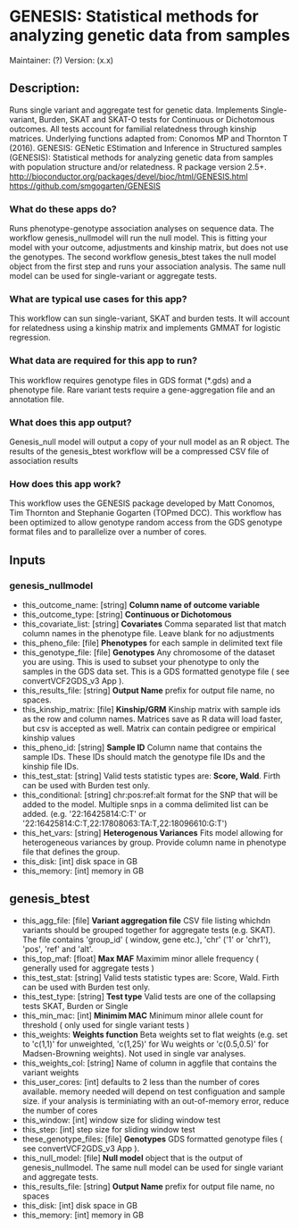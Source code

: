 # GENESIS: Statistical methods for analyzing genetic data from samples
Maintainer: (?)
Version: (x.x)

## Description:
Runs single variant and aggregate test for genetic data. Implements Single-variant, Burden, SKAT and SKAT-O tests for Continuous or Dichotomous outcomes. All tests account for familial relatedness through kinship matrices. Underlying functions adapted from: Conomos MP and Thornton T (2016). GENESIS: GENetic EStimation and Inference in Structured samples (GENESIS): Statistical methods for analyzing genetic data from samples with population structure and/or relatedness. R package version 2.5+. http://bioconductor.org/packages/devel/bioc/html/GENESIS.html https://github.com/smgogarten/GENESIS

### What do these apps do?
Runs phenotype-genotype association analyses on sequence data.  The workflow genesis_nullmodel will run the null model.  This is fitting your model with your outcome, adjustments and kinship matrix, but does not use the genotypes.  The second workflow genesis_btest takes the null model object from the first step and runs your association analysis.  The same null model can be used for single-variant or aggregate tests.

### What are typical use cases for this app?
This workflow can sun single-variant, SKAT and burden tests. It will account for relatedness using a kinship matrix and implements GMMAT for logistic regression.

### What data are required for this app to run?
This workflow requires genotype files in GDS format (\*.gds) and a phenotype file. Rare variant tests require a gene-aggregation file and an annotation file.

### What does this app output?
Genesis_null model will output a copy of your null model as an R object.  The results of the genesis_btest workflow will be a compressed CSV file of association results

### How does this app work?
This workflow uses the GENESIS package developed by Matt Conomos, Tim Thornton and Stephanie Gogarten (TOPmed DCC). This workflow has been optimized to allow genotype random access from the GDS genotype format files and to parallelize over a number of cores.

## Inputs

### genesis_nullmodel

- this_outcome_name: [string] **Column name of outcome variable**  
- this_outcome_type: [string] **Continuous or Dichotomous**  
- this_covariate_list: [string] **Covariates** Comma separated list that match column names in the phenotype file. Leave blank for no adjustments  
- this_pheno_file: [file] **Phenotypes** for each sample in delimited text file  
- this_genotype_file: [file] **Genotypes** Any chromosome of the dataset you are using. This is used to subset your phenotype to only the samples in the GDS data set. This is a GDS formatted genotype file ( see convertVCF2GDS_v3 App ).   
- this_results_file: [string] **Output Name** prefix for output file name, no spaces.  
- this_kinship_matrix: [file] **Kinship/GRM** Kinship matrix with sample ids as the row and column names. Matrices save as R data will load faster, but csv is accepted as well. Matrix can contain pedigree or empirical kinship values  
- this_pheno_id: [string] **Sample ID** Column name that contains the sample IDs. These IDs should match the genotype file IDs and the kinship file IDs.  
- this_test_stat: [string] Valid tests statistic types are: **Score, Wald**. Firth can be used with Burden test only.  
- this_conditional: [string] chr:pos:ref:alt format for the SNP that will be added to the model. Multiple snps in a comma delimited list can be added. (e.g. '22:16425814:C:T' or '22:16425814:C:T,22:17808063:TA:T,22:18096610:G:T')  
- this_het_vars: [string] **Heterogenous Variances** Fits model allowing for heterogeneous variances by group. Provide column name in phenotype file that defines the group.  
- this_disk: [int] disk space in GB  
- this_memory: [int] memory in GB  
  

## genesis_btest

- this_agg_file: [file] **Variant aggregation file** CSV file listing whichdn variants should be grouped together for aggregate tests (e.g. SKAT). The file contains 'group_id' ( window, gene etc.), 'chr' ('1' or 'chr1'), 'pos', 'ref' and 'alt'.  
- this_top_maf: [float] **Max MAF** Maximim minor allele frequency ( generally used for aggregate tests )  
- this_test_stat: [string] Valid tests statistic types are: Score, Wald. Firth can be used with Burden test only.
- this_test_type: [string] **Test type** Valid tests are one of the collapsing tests SKAT, Burden or Single  
- this_min_mac: [int] **Minimim MAC** Minimum minor allele count for threshold ( only used for single variant tests )  
- this_weights: **Weights function** Beta weights set to flat weights (e.g. set to 'c(1,1)' for unweighted, 'c(1,25)' for Wu weights or 'c(0.5,0.5)' for Madsen-Browning weights). Not used in single var analyses.  
- this_weights_col: [string] Name of column in aggfile that contains the variant weights  
- this_user_cores: [int] defaults to 2 less than the number of cores available. memory needed will depend on test configuation and sample size. if your analysis is terminiating with an out-of-memory error, reduce the number of cores  
- this_window: [int] window size for sliding window test  
- this_step: [int] step size for sliding window test  
- these_genotype_files: [file] **Genotypes** GDS formatted genotype files ( see convertVCF2GDS_v3 App ).  
- this_null_model: [file] **Null model** object that is the output of genesis_nullmodel.  The same null model can be used for single variant and aggregate tests.  
- this_results_file: [string] **Output Name** prefix for output file name, no spaces  
- this_disk: [int] disk space in GB  
- this_memory: [int] memory in GB  



